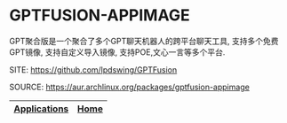 # GPTFUSION-APPIMAGE

 GPT聚合版是一个聚合了多个GPT聊天机器人的跨平台聊天工具, 支持多个免费GPT镜像, 支持自定义导入镜像, 支持POE,文心一言等多个平台.

 SITE: https://github.com/lpdswing/GPTFusion

 SOURCE: https://aur.archlinux.org/packages/gptfusion-appimage

 | [Applications](https://portable-linux-apps.github.io/apps.html) | [Home](https://portable-linux-apps.github.io)
 | --- | --- |
